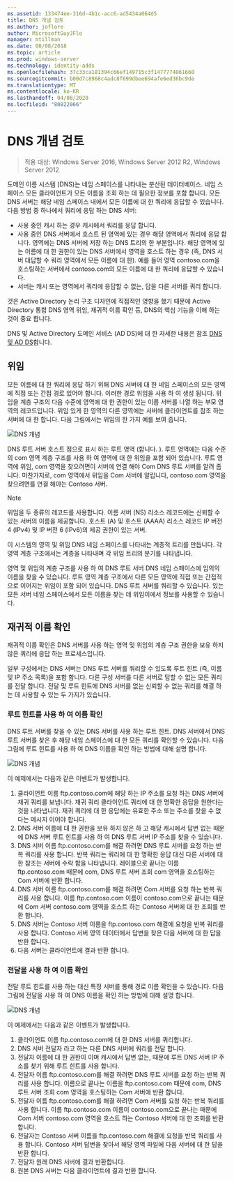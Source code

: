 ```yaml
---
ms.assetid: 133474ee-316d-4b1c-acc6-ad5434a064d5
title: DNS 개념 검토
ms.author: joflore
author: MicrosoftGuyJFlo
manager: mtillman
ms.date: 08/08/2018
ms.topic: article
ms.prod: windows-server
ms.technology: identity-adds
ms.openlocfilehash: 37c33ca181394c66ef149715c3f1477774061660
ms.sourcegitcommit: b00d7c8968c4adc8f699dbee694afe6ed36bc9de
ms.translationtype: MT
ms.contentlocale: ko-KR
ms.lasthandoff: 04/08/2020
ms.locfileid: "80822066"
---
```

# <a name="reviewing-dns-concepts"></a>DNS 개념 검토

>적용 대상: Windows Server 2016, Windows Server 2012 R2, Windows Server 2012

도메인 이름 시스템 (DNS)는 네임 스페이스를 나타내는 분산된 데이터베이스. 네임 스페이스 모든 클라이언트가 모든 이름을 조회 하는 데 필요한 정보를 포함 합니다. 모든 DNS 서버는 해당 네임 스페이스 내에서 모든 이름에 대 한 쿼리에 응답할 수 있습니다. 다음 방법 중 하나에서 쿼리에 응답 하는 DNS 서버:  
  
- 사용 중인 캐시 하는 경우 캐시에서 쿼리를 응답 합니다.  
- 사용 중인 DNS 서버에서 호스트 된 영역에 있는 경우 해당 영역에서 쿼리에 응답 합니다. 영역에는 DNS 서버에 저장 하는 DNS 트리의 한 부분입니다. 해당 영역에 있는 이름에 대 한 권한이 있는 DNS 서버에서 영역을 호스트 하는 경우 (즉, DNS 서버 대답할 수 쿼리 영역에서 모든 이름에 대 한). 예를 들어 영역 contoso.com을 호스팅하는 서버에서 contoso.com의 모든 이름에 대 한 쿼리에 응답할 수 있습니다.  
- 서버는 캐시 또는 영역에서 쿼리에 응답할 수 없는, 답을 다른 서버를 쿼리 합니다.  

것은 Active Directory 논리 구조 디자인에 직접적인 영향을 했기 때문에 Active Directory 통합 DNS 영역 위임, 재귀적 이름 확인 등, DNS의 핵심 기능을 이해 하는 것이 중요 합니다.  
  
DNS 및 Active Directory 도메인 서비스 (AD DS)에 대 한 자세한 내용은 참조 [DNS 및 AD DS](../../ad-ds/plan/DNS-and-AD-DS.md)합니다.  
  
## <a name="delegation"></a>위임

모든 이름에 대 한 쿼리에 응답 하기 위해 DNS 서버에 대 한 네임 스페이스의 모든 영역에 직접 또는 간접 경로 있어야 합니다. 이러한 경로 위임을 사용 하 여 생성 됩니다. 위임을 계층 구조의 다음 수준에 영역에 대 한 권한이 있는 이름 서버를 나열 하는 부모 영역의 레코드입니다. 위임 있게 한 영역의 다른 영역에는 서버에 클라이언트를 참조 하는 서버에 대 한 합니다. 다음 그림에서는 위임의 한 가지 예를 보여 줍니다.  
  
![DNS 개념](../../media/Reviewing-DNS-Concepts/0c24b576-d41a-4e5d-ad3d-6be81e095835.gif)  
  
DNS 루트 서버 호스트 점으로 표시 하는 루트 영역 (합니다. ). 루트 영역에는 다음 수준의 com 영역 계층 구조를 사용 하 여 영역에 대 한 위임을 포함 되어 있습니다. 루트 영역에 위임, com 영역을 찾으려면이 서버에 연결 해야 Com DNS 루트 서버를 알려 줍니다. 마찬가지로, com 영역에서 위임을 Com 서버에 알립니다, contoso.com 영역을 찾으려면를 연결 해야는 Contoso 서버.  
  
> [!NOTE]  
> 위임을 두 종류의 레코드를 사용합니다. 이름 서버 (NS) 리소스 레코드에는 신뢰할 수 있는 서버의 이름을 제공합니다. 호스트 (A) 및 호스트 (AAAA) 리소스 레코드 IP 버전 4 (IPv4) 및 IP 버전 6 (IPv6)의 제공 권한이 있는 서버.  
  
이 시스템의 영역 및 위임 DNS 네임 스페이스를 나타내는 계층적 트리를 만듭니다. 각 영역 계층 구조에서는 계층을 나타내며 각 위임 트리의 분기를 나타냅니다.  
  
영역 및 위임의 계층 구조를 사용 하 여 DNS 루트 서버 DNS 네임 스페이스에 임의의 이름을 찾을 수 있습니다. 루트 영역 계층 구조에서 다른 모든 영역에 직접 또는 간접적으로 이어지는 위임이 포함 되어 있습니다. DNS 루트 서버를 쿼리할 수 있습니다. 있는 모든 서버 네임 스페이스에서 모든 이름을 찾는 데 위임이에서 정보를 사용할 수 있습니다.  
  
## <a name="recursive-name-resolution"></a>재귀적 이름 확인

재귀적 이름 확인은 DNS 서버를 사용 하는 영역 및 위임의 계층 구조 권한을 보유 하지 않은 쿼리에 응답 하는 프로세스입니다.  
  
일부 구성에서는 DNS 서버는 DNS 루트 서버를 쿼리할 수 있도록 루트 힌트 (즉, 이름 및 IP 주소 목록)을 포함 합니다. 다른 구성 서버를 다른 서버로 답할 수 없는 모든 쿼리를 전달 합니다. 전달 및 루트 힌트에 DNS 서버를 없는 신뢰할 수 없는 쿼리를 해결 하는 데 사용할 수 있는 두 가지가 있습니다.  
  
### <a name="resolving-names-by-using-root-hints"></a>루트 힌트를 사용 하 여 이름 확인

DNS 루트 서버를 찾을 수 있는 DNS 서버를 사용 하는 루트 힌트. DNS 서버에서 DNS 루트 서버를 찾은 후 해당 네임 스페이스에 대 한 모든 쿼리를 확인할 수 있습니다. 다음 그림에 루트 힌트를 사용 하 여 DNS 이름을 확인 하는 방법에 대해 설명 합니다.  
  
![DNS 개념](../../media/Reviewing-DNS-Concepts/1c044845-b104-4262-a7af-474ba3558a85.gif)  
  
이 예제에서는 다음과 같은 이벤트가 발생합니다.  
  
1. 클라이언트 이름 ftp.contoso.com에 해당 하는 IP 주소를 요청 하는 DNS 서버에 재귀 쿼리를 보냅니다. 재귀 쿼리 클라이언트 쿼리에 대 한 명확한 응답을 원한다는 것을 나타냅니다. 재귀 쿼리에 대 한 응답에는 유효한 주소 또는 주소를 찾을 수 없다는 메시지 이어야 합니다.  
2. DNS 서버 이름에 대 한 권한을 보유 하지 않은 하 고 해당 캐시에서 답변 없는 때문에 DNS 서버 루트 힌트를 사용 하 여 DNS 루트 서버 IP 주소를 찾을 수 있습니다.  
3. DNS 서버 이름 ftp.contoso.com를 해결 하려면 DNS 루트 서버를 요청 하는 반복 쿼리를 사용 합니다. 반복 쿼리는 쿼리에 대 한 명확한 응답 대신 다른 서버에 대 한 참조는 서버에 수락 함을 나타냅니다. 레이블으로 끝나는 이름 ftp.contoso.com 때문에 com, DNS 루트 서버 조회 com 영역을 호스팅하는 Com 서버에 반환 합니다.  
4. DNS 서버 이름 ftp.contoso.com를 해결 하려면 Com 서버를 요청 하는 반복 쿼리를 사용 합니다. 이름 ftp.contoso.com 이름이 contoso.com으로 끝나는 때문에 Com 서버 contoso.com 영역을 호스트 하는 Contoso 서버에 대 한 조회를 반환 합니다.  
5. DNS 서버는 Contoso 서버 이름을 ftp.contoso.com 해결에 요청을 반복 쿼리를 사용 합니다. Contoso 서버 영역 데이터에서 답변을 찾은 다음 서버에 대 한 답을 반환 합니다.  
6. 다음 서버는 클라이언트에 결과 반환 합니다.  
  
### <a name="resolving-names-by-using-forwarding"></a>전달을 사용 하 여 이름 확인

전달 루트 힌트를 사용 하는 대신 특정 서버를 통해 경로 이름 확인을 수 있습니다. 다음 그림에 전달을 사용 하 여 DNS 이름을 확인 하는 방법에 대해 설명 합니다.  
  
![DNS 개념](../../media/Reviewing-DNS-Concepts/05bc2eb0-1033-4e53-ae30-244fa247d000.gif)  
  
이 예제에서는 다음과 같은 이벤트가 발생합니다.  
  
1. 클라이언트 이름 ftp.contoso.com에 대 한 DNS 서버를 쿼리합니다.  
2. DNS 서버 전달자 라고 하는 다른 DNS 서버에 쿼리를 전달 합니다.  
3. 전달자 이름에 대 한 권한이 이며 캐시에서 답변 없는, 때문에 루트 DNS 서버 IP 주소를 찾기 위해 루트 힌트를 사용 합니다.  
4. 전달자 이름 ftp.contoso.com를 해결 하려면 DNS 루트 서버를 요청 하는 반복 쿼리를 사용 합니다. 이름으로 끝나는 이름을 ftp.contoso.com 때문에 com, DNS 루트 서버 조회 com 영역을 호스팅하는 Com 서버에 반환 합니다.  
5. 전달자 이름 ftp.contoso.com를 해결 하려면 Com 서버를 요청 하는 반복 쿼리를 사용 합니다. 이름 ftp.contoso.com 이름이 contoso.com으로 끝나는 때문에 Com 서버 contoso.com 영역을 호스트 하는 Contoso 서버에 대 한 조회를 반환 합니다.  
6. 전달자는 Contoso 서버 이름을 ftp.contoso.com 해결에 요청을 반복 쿼리를 사용 합니다. Contoso 서버 답변을 찾아서 해당 영역 파일에 다음 서버에 대 한 답을 반환 합니다.  
7. 전달자 원래 DNS 서버에 결과 반환합니다.  
8. 원본 DNS 서버는 다음 클라이언트에 결과 반환 합니다.  
